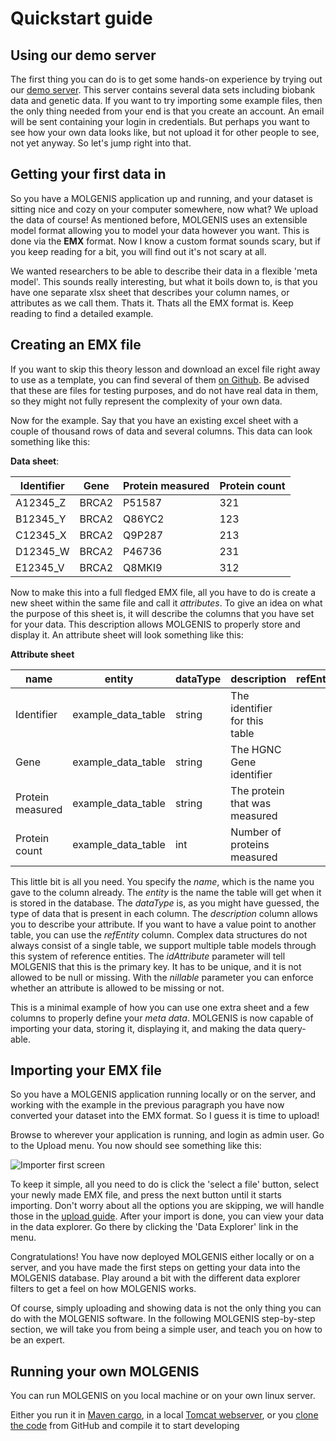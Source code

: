 # Quickstart guide

## Using our demo server
The first thing you can do is to get some hands-on experience by trying out our [demo server](http://molgenis.org/demo). This server contains several data sets including biobank data and genetic data. If you want to try importing some example files, then the only thing needed from your end is that you create an account. An email will be sent containing your login in credentials.
But perhaps you want to see how your own data looks like, but not upload it for other people to see, not yet anyway. So let's jump right into that.  

## Getting your first data in
So you have a MOLGENIS application up and running, and your dataset is sitting nice and cozy on your computer somewhere, now what? We upload the data of course! As mentioned before, MOLGENIS uses an extensible model format allowing you to model your data however you want. This is done via the **EMX** format. Now I know a custom format sounds scary, but if you keep reading for a bit, you will find out it's not scary at all.

We wanted researchers to be able to describe their data in a flexible 'meta model'. This sounds really interesting, but what it boils down to, is that you have one separate xlsx sheet that describes your column names, or attributes as we call them. Thats it. Thats all the EMX format is. Keep reading to find a detailed example.

## <a name="creating-emx-file"></a> Creating an EMX file
If you want to skip this theory lesson and download an excel file right away to use as a template, you can find several of them [on Github](https://github.com/molgenis/molgenis/tree/master/molgenis-app/src/test/resources). Be advised that these are files for testing purposes, and do not have real data in them, so they might not fully represent the complexity of your own data.

Now for the example. Say that you have an existing excel sheet with a couple of thousand rows of data and several columns. This data can look something like this:

**Data sheet**:
 
|Identifier|Gene    |Protein measured|Protein count|
|----------|--------|----------------|-------------|
|A12345_Z  |BRCA2   |P51587          |321          |
|B12345_Y  |BRCA2   |Q86YC2          |123          |
|C12345_X  |BRCA2   |Q9P287          |213          |
|D12345_W  |BRCA2   |P46736          |231          |
|E12345_V  |BRCA2   |Q8MKI9          |312          |

Now to make this into a full fledged EMX file, all you have to do is create a new sheet within the same file and call it *attributes*. To give an idea on what the purpose of this sheet is, it will describe the columns that you have set for your data. This description allows MOLGENIS to properly store and display it. An attribute sheet will look something like this:

**Attribute sheet**

|name            |entity            |dataType|description                     |refEntity|idAttribute|nillable|
|----------------|------------------|--------|--------------------------------|---------|-----------|--------|
|Identifier      |example_data_table|string  |The identifier for this table   |         |TRUE       |FALSE   |
|Gene            |example_data_table|string  |The HGNC Gene identifier        |         |FALSE      |TRUE    |
|Protein measured|example_data_table|string  |The protein that was measured   |         |FALSE      |TRUE    |
|Protein count   |example_data_table|int     |Number of proteins measured     |         |FALSE      |TRUE    |

This little bit is all you need. You specify the *name*, which is the name you gave to the column already. The *entity* is the name the table will get when it is stored in the database. The *dataType* is, as you might have guessed, the type of data that is present in each column. The *description* column allows you to describe your attribute. If you want to have a value point to another table, you can use the *refEntity* column. Complex data structures do not always consist of a single table, we support multiple table models through this system of reference entities. The *idAttribute* parameter will tell MOLGENIS that this is the primary key. It has to be unique, and it is not allowed to be null or missing. With the *nillable* parameter you can enforce whether an attribute is allowed to be missing or not.  

This is a minimal example of how you can use one extra sheet and a few columns to properly define your *meta data*. MOLGENIS is now capable of importing your data, storing it, displaying it, and making the data query-able.

## Importing your EMX file
So you have a MOLGENIS application running locally or on the server, and working with the example in the previous paragraph you have now converted your dataset into the EMX format. So I guess it is time to upload!

Browse to wherever your application is running, and login as admin user.
Go to the Upload menu. You now should see something like this:

![Importer first screen](../images/importer_first_screen.png?raw=true, "importer")

To keep it simple, all you need to do is click the 'select a file' button, select your newly made EMX file, and press the next button until it starts importing. Don't worry about all the options you are skipping, we will handle those in the [upload guide](../user_documentation/import-data/guide-upload). After your import is done, you can view your data in the data explorer. Go there by clicking the 'Data Explorer' link in the menu.

Congratulations! You have now deployed MOLGENIS either locally or on a server, and you have made the first steps on getting your data into the MOLGENIS database. Play around a bit with the different data explorer filters to get a feel on how MOLGENIS works.

Of course, simply uploading and showing data is not the only thing you can do with the MOLGENIS software. In the following MOLGENIS step-by-step section, we will take you from being a simple user, and teach you on how to be an expert.    

## Running your own MOLGENIS
You can run MOLGENIS on you local machine or on your own linux server.

Either you run it in [Maven cargo](./guide-cargo.md), in a local [Tomcat webserver](./guide-tomcat.md), or you [clone the code](./guide-local-compile.md) from GitHub and compile it to start developing
